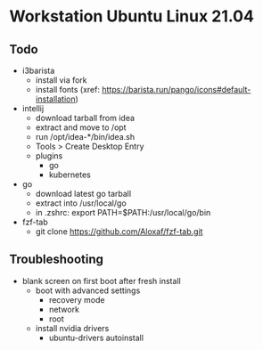 # Workstation Ubuntu Linux 21.04

## Todo

* i3barista
    * install via fork
    * install fonts (xref: https://barista.run/pango/icons#default-installation)
* intellij
    * download tarball from idea
    * extract and move to /opt
    * run /opt/idea-*/bin/idea.sh
    * Tools > Create Desktop Entry
    * plugins
        * go
        * kubernetes
* go
    * download latest go tarball
    * extract into /usr/local/go
    * in .zshrc: export PATH=$PATH:/usr/local/go/bin
* fzf-tab
    * git clone https://github.com/Aloxaf/fzf-tab.git

## Troubleshooting

* blank screen on first boot after fresh install
    * boot with advanced settings
        * recovery mode
        * network
        * root
    * install nvidia drivers
        * ubuntu-drivers autoinstall

